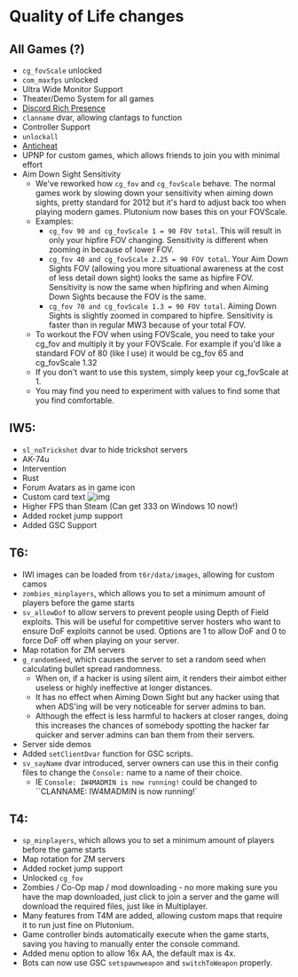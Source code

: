 # Quality of Life changes

## All Games (?)
* `cg_fovScale` unlocked
* `com_maxfps` unlocked
* Ultra Wide Monitor Support
* Theater/Demo System for all games
* [Discord Rich Presence](discord-rpc)
* `clanname` dvar, allowing clantags to function
* Controller Support
* `unlockall`
* [Anticheat](cheat-policy)
* UPNP for custom games, which allows friends to join you with minimal effort
* Aim Down Sight Sensitivity
    * We've reworked how `cg_fov` and `cg_fovScale` behave. The normal games work by slowing down your sensitivity when aiming down sights, pretty standard for 2012 but it's hard to adjust back too when playing modern games. Plutonium now bases this on your FOVScale.
	* Examples:
	    * `cg_fov 90 and cg_fovScale 1 = 90 FOV total`. This will result in only your hipfire FOV changing. Sensitivity is different when zooming in because of lower FOV.
		* `cg_fov 40 and cg_fovScale 2.25 = 90 FOV total`. Your Aim Down Sights FOV (allowing you more situational awareness at the cost of less detail down sight) looks the same as hipfire FOV. Sensitivity is now the same when hipfiring and when Aiming Down Sights because the FOV is the same.
		* `cg_fov 70 and cg_fovScale 1.3 = 90 FOV total`. Aiming Down Sights is slightly zoomed in compared to hipfire. Sensitivity is faster than in regular MW3 because of your total FOV.
	* To workout the FOV when using FOVScale, you need to take your cg_fov and multiply it by your FOVScale. For example if you'd like a standard FOV of 80 (like I use) it would be cg_fov 65 and cg_fovScale 1.32
	* If you don't want to use this system, simply keep your cg_fovScale at 1. 
	* You may find you need to experiment with values to find some that you find comfortable.

## IW5:
* `sl_noTrickshot` dvar to hide trickshot servers
* AK-74u
* Intervention
* Rust
* Forum Avatars as in game icon
* Custom card text ![img](https://i.imgur.com/tX5tNqX.png)
* Higher FPS than Steam (Can get 333 on Windows 10 now!)
* Added rocket jump support
* Added GSC Support

## T6:
* IWI images can be loaded from `t6r/data/images`, allowing for custom camos
* `zombies_minplayers`, which allows you to set a minimum amount of players before the game starts
* `sv_allowDof` to allow servers to prevent people using Depth of Field exploits. This will be useful for competitive server hosters who want to ensure DoF exploits cannot be used. Options are 1 to allow DoF and 0 to force DoF off when playing on your server.
* Map rotation for ZM servers
* `g_randomSeed`, which causes the server to set a random seed when calculating bullet spread randomness.
    * When on, if a hacker is using silent aim, it renders their aimbot either useless or highly ineffective at longer distances.
    * It has no effect when Aiming Down Sight but any hacker using that when ADS'ing will be very noticeable for server admins to ban.
    * Although the effect is less harmful to hackers at closer ranges, doing this increases the chances of somebody spotting the hacker far quicker and server admins can ban them from their servers.
* Server side demos
* Added `setClientDvar` function for GSC scripts.
* `sv_sayName` dvar introduced, server owners can use this in their config files to change the `Console:` name to a name of their choice. 
    * IE `Console: IW4MADMIN is now running!` could be changed to ``CLANNAME: IW4MADMIN is now running!`

## T4:
* `sp_minplayers`, which allows you to set a minimum amount of players before the game starts
* Map rotation for ZM servers
* Added rocket jump support
* Unlocked `cg_fov`
* Zombies / Co-Op map / mod downloading - no more making sure you have the map downloaded, just click to join a server and the game will download the required files, just like in Multiplayer.
* Many features from T4M are added, allowing custom maps that require it to run just fine on Plutonium.
* Game controller binds automatically execute when the game starts, saving you having to manually enter the console command.
* Added menu option to allow 16x AA, the default max is 4x.
* Bots can now use GSC `setspawnweapon` and `switchToWeapon` properly.